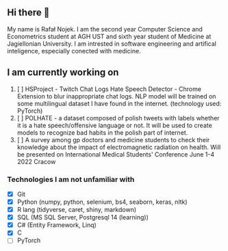 
## Hi there 👋

My name is Rafał Nojek. I am the second year Computer Science and Econometrics student at AGH UST and sixth year student of Medicine at Jagiellonian University.
I am intrested in software engineering and artifical inteligence, especially conected with medicine.

## I am currently working on

1. [ ] HSProject - Twitch Chat Logs Hate Speech Detector - Chrome Extension to blur inappropriate chat logs. NLP model will be trained on some multilingual dataset I have found in the internet. (technology used: PyTorch)
2. [ ] POLHATE - a dataset composed of polish tweets with labels whether it is a hate speech/offensive language or not. It will be used to create models to recognize bad habits in the polish part of internet. 
3. [ ] A survey among gp doctors and medicine students to check their knowledge about the impact of electromagnetic radiation on health. Will be presented on International Medical Students' Conference June 1-4 2022 Cracow 

### Technologies I am not unfamiliar with

- [x] Git
- [x] Python (numpy, python, selenium, bs4, seaborn, keras, nltk)
- [x] R lang (tidyverse, caret, shiny, markdown)
- [x] SQL (MS SQL Server, Postgresql 14 (learning))
- [x] C# (Entity Framework, Linq)
- [x] C
- [ ] PyTorch
